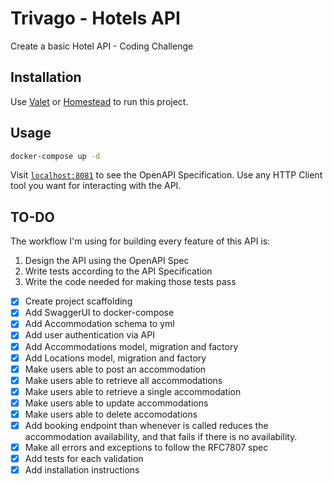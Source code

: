 # Trivago - Hotels API

Create a basic Hotel API - Coding Challenge

## Installation

Use [Valet](https://laravel.com/docs/6.x/valet) or [Homestead](https://laravel.com/docs/6.x/homestead) to run this project.

## Usage


```bash 
docker-compose up -d
```

Visit [`localhost:8081`](http://localhost:8081/) to see the OpenAPI Specification. Use any HTTP Client tool you want for interacting with the API.

## TO-DO
The workflow I'm using for building every feature of this API is:

1. Design the API using the OpenAPI Spec
2. Write tests according to the API Specification
3. Write the code needed for making those tests pass


- [x] Create project scaffolding
- [x] Add SwaggerUI to docker-compose
- [x] Add Accommodation schema to yml
- [x] Add user authentication via API
- [x] Add Accommodations model, migration and factory
- [x] Add Locations model, migration and factory
- [x] Make users able to post an accommodation
- [x] Make users able to retrieve all accommodations
- [x] Make users able to retrieve a single accommodation
- [x] Make users able to update accommodations
- [x] Make users able to delete accomodations
- [x] Add booking endpoint than whenever is called reduces the accommodation availability, and that fails if there is no availability. 
- [x] Make all errors and exceptions to follow the RFC7807 spec
- [x] Add tests for each validation
- [x] Add installation instructions 